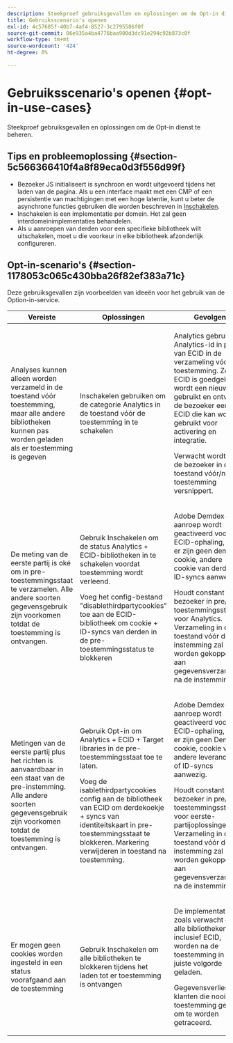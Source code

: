 ```yaml
---
description: Steekproef gebruiksgevallen en oplossingen om de Opt-in dienst te beheren.
title: Gebruiksscenario's openen
exl-id: 4c57685f-40b7-4af4-8527-3c2795586f0f
source-git-commit: 06e935a4ba4776baa900d3dc91e294c92b873c0f
workflow-type: tm+mt
source-wordcount: '424'
ht-degree: 0%

---
```


# Gebruiksscenario&#39;s openen {#opt-in-use-cases}

Steekproef gebruiksgevallen en oplossingen om de Opt-in dienst te beheren.

## Tips en probleemoplossing {#section-5c566366410f4a8f89eca0d3f556d99f}

* Bezoeker JS initialiseert is synchroon en wordt uitgevoerd tijdens het laden van de pagina. Als u een interface maakt met een CMP of een persistentie van machtigingen met een hoge latentie, kunt u beter de asynchrone functies gebruiken die worden beschreven in [Inschakelen](../../implementation-guides/opt-in-service/getting-started.md#section-cf9ab638780141c9b62dc57cf00b7047).
* Inschakelen is een implementatie per domein. Het zal geen interdomeinimplementaties behandelen.
* Als u aanroepen van derden voor een specifieke bibliotheek wilt uitschakelen, moet u die voorkeur in elke bibliotheek afzonderlijk configureren.

## Opt-in-scenario&#39;s {#section-1178053c065c430bba26f82ef383a71c}

Deze gebruiksgevallen zijn voorbeelden van ideeën voor het gebruik van de Option-in-service.

<table id="table_83C85343611344D8A8315157C1B4240F"> 
 <thead> 
  <tr> 
   <th colname="col1" class="entry"> Vereiste </th> 
   <th colname="col2" class="entry"> Oplossingen </th> 
   <th colname="col3" class="entry"> Gevolgen </th> 
  </tr>
 </thead>
 <tbody> 
  <tr> 
   <td colname="col1"> <p>Analyses kunnen alleen worden verzameld in de toestand vóór toestemming, maar alle andere bibliotheken kunnen pas worden geladen als er toestemming is gegeven </p> </td> 
   <td colname="col2"> <p>Inschakelen gebruiken om de categorie Analytics in de toestand vóór de toestemming in te schakelen </p> </td> 
   <td colname="col3"> <p>Analytics gebruikt de Analytics-id in plaats van ECID in de verzameling vóór toestemming. Zodra ECID is goedgekeurd, wordt een nieuwe id gebruikt en ontvangt de bezoeker een ECID die kan worden gebruikt voor activering en integratie. </p> <p>Verwacht wordt dat de bezoeker in de toestand vóór/na de toestemming versnippert. </p> </td> 
  </tr> 
  <tr> 
   <td colname="col1"> <p>De meting van de eerste partij is oké om in pre-toestemmingsstaat te verzamelen. Alle andere soorten gegevensgebruik zijn voorkomen totdat de toestemming is ontvangen. </p> </td> 
   <td colname="col2"> <p>Gebruik Inschakelen om de status Analytics + ECID-bibliotheken in te schakelen voordat toestemming wordt verleend. </p> <p>Voeg het config-bestand "disablethirdpartycookies" toe aan de ECID-bibliotheek om cookie + ID-syncs van derden in de pre-toestemmingsstatus te blokkeren </p> </td> 
   <td colname="col3"> <p>Adobe Demdex-aanroep wordt geactiveerd voor ECID-ophaling, maar er zijn geen demdex-cookie, andere cookie van derden of ID-syncs aanwezig. </p> <p>Houdt constant bezoeker in pre/post toestemmingsstaat voor Analytics. Verzameling in de toestand vóór de instemming zal worden gekoppeld aan gegevensverzameling na de instemming. </p> </td> 
  </tr> 
  <tr> 
   <td colname="col1"> <p>Metingen van de eerste partij plus het richten is aanvaardbaar in een staat van de pre-instemming. Alle andere soorten gegevensgebruik zijn voorkomen totdat de toestemming is ontvangen. </p> </td> 
   <td colname="col2"> <p>Gebruik Opt-in om Analytics + ECID + Target libraries in de pre-toestemmingsstaat toe te laten. </p> <p>Voeg de <span class="codeph"> isablethirdpartycookies</span> config aan de bibliotheek van ECID om derdekoekje + syncs van identiteitskaart in pre-toestemmingsstaat te blokkeren. Markering verwijderen in toestand na toestemming. </p> </td> 
   <td colname="col3"> <p>Adobe Demdex-aanroep wordt geactiveerd voor ECID-ophaling, maar er zijn geen Demdex-cookie, cookie van andere leveranciers of ID-syncs aanwezig. </p> <p>Houdt constant bezoeker in pre/post toestemmingsstaat voor eerste-partijoplossingen. Verzameling in de toestand vóór de instemming zal worden gekoppeld aan gegevensverzameling na de instemming. </p> </td> 
  </tr> 
  <tr> 
   <td colname="col1"> <p>Er mogen geen cookies worden ingesteld in een status voorafgaand aan de toestemming </p> </td> 
   <td colname="col2"> <p>Gebruik Inschakelen om alle bibliotheken te blokkeren tijdens het laden tot er toestemming is ontvangen </p> </td> 
   <td colname="col3"> <p>De implementatie is zoals verwacht en alle bibliotheken, inclusief ECID, worden na de toestemming in de juiste volgorde geladen. </p> <p>Gegevensverlies voor klanten die nooit toestemming geven om te worden getraceerd. </p> </td> 
  </tr> 
 </tbody> 
</table>
